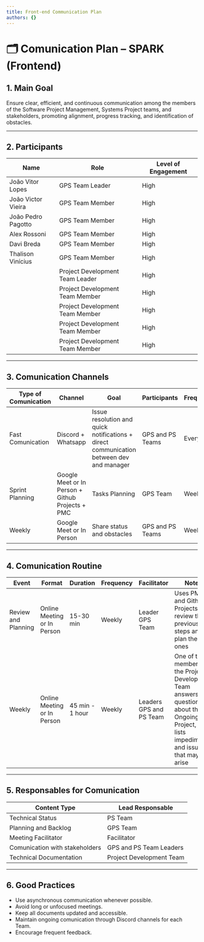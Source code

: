 ```yaml
---
title: Front-end Communication Plan
authors: {}
---
```


# 🗂️ Comunication Plan – SPARK (Frontend)

## 1. Main Goal

Ensure clear, efficient, and continuous communication among the members of the Software Project Management, Systems Project teams, and stakeholders, promoting alignment, progress tracking, and identification of obstacles.

---

## 2. Participants

| Name             | Role               | Level of Engagement |
|------------------|-----------------------------|------------------------|
| João Vitor Lopes       | GPS Team Leader     | High                  |
| João Victor Vieira    | GPS Team Member  | High             |
| João Pedro Pagotto   | GPS Team Member        | High                   |
| Alex Rossoni   |  GPS Team Member      | High                  |
| Davi Breda    |  GPS Team Member         | High                  |
| Thalison Vinícius      | GPS Team Member    | High            |
|   |Project Development Team Leader| High |
|   |Project Development Team Member| High |
|   |Project Development Team Member| High |
|   |Project Development Team Member| High |
|   |Project Development Team Member| High |

---

## 3. Comunication Channels

| Type of Comunication    | Channel                      | Goal                                      | Participants        | Frequency       |
|------------------------|----------------------------|-----------------------------------------------|----------------------|------------------|
| Fast Comunication     | Discord + Whatsapp            | Issue resolution and quick notifications + direct communication between dev and manager        | GPS and PS Teams       | Every day         |
| Sprint Planning | Google Meet or In Person + Github Projects + PMC   | Tasks Planning                      | GPS Team         |  Weekly       |
| Weekly | Google Meet or In Person | Share status and obstacles  | GPS and PS Teams             | Weekly |

---

## 4. Comunication Routine

| Event             | Format       | Duration | Frequency | Facilitator     | Notes                        |
|--------------------|----------------|---------|------------|------------------|------------------------------------|
| Review and Planning | Online Meeting or In Person | 15-30 min  | Weekly     | Leader GPS Team  | Uses PMC and Github Projects to review the previous steps and plan the next ones  |
| Weekly           | Online Meeting or In Person | 45 min - 1 hour     | Weekly  | Leaders GPS and PS Team     | One of the members of the Project Development Team answers the questions about the Ongoing Project, and lists impediments and issues that may arise |

---

## 5. Responsables for Comunication

| Content Type             | Lead Responsable     |
|------------------------------|----------------------------|
| Technical Status             | PS Team                    |
| Planning and Backlog         | GPS Team                   |
| Meeting Facilitator          | Facilitator                |
| Comunication with stakeholders | GPS and PS Team Leaders  |
| Technical Documentation      | Project Development Team   |

---

## 6. Good Practices

- Use asynchronous communication whenever possible.
- Avoid long or unfocused meetings.  
- Keep all documents updated and accessible.  
- Maintain ongoing comunication through Discord channels for each Team.  
- Encourage frequent feedback.  